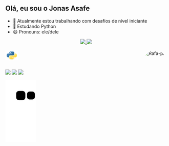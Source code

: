 ## Olá, eu sou o Jonas Asafe



- 🔭 Atualmente estou trabalhando com desafios de nível iniciante
- 🌱 Estudando Python
- 😄 Pronouns: ele/dele

<div align="center">
  <a href="https://github.com/Linsjxl">
  <img width="48%" src="https://github-readme-stats.vercel.app/api?username=Linsjxl&show_icons=true&theme=dark&include_all_commits=true&count_private=true"/>
  <img width="48%" src="https://github-readme-stats.vercel.app/api/top-langs/?username=Linsjxl&layout=compact&langs_count=7&theme=dark"/>
</div>
 <div style="display: inline_block"><br>
  <img align="center" alt="Rafa-Python" height="30" width="40" src="https://raw.githubusercontent.com/devicons/devicon/master/icons/python/python-original.svg">
  <img align="right" alt="Rafa-pic" height="150" style="border-radius:50px;" src="https://cdn.discordapp.com/attachments/925435183631597591/951147755903008778/original.webp">
</div>

##

<div>
  

  <a href="https://instagram.com/Asafelins" target="_blank"><img src="https://img.shields.io/badge/-Instagram-%23E4405F?style=for-the-badge&logo=instagram&logoColor=white" target="_blank"></a>
 	<a href="https://www.twitch.tv/Linsjxl" target="_blank"><img src="https://img.shields.io/badge/Twitch-9146FF?style=for-the-badge&logo=twitch&logoColor=white" target="_blank"></a>
  <a href = "jonasasafe@gmail.com"><img src="https://img.shields.io/badge/-Gmail-%23333?style=for-the-badge&logo=gmail&logoColor=white" target="_blank"></a>
  
  ![Snake animation](https://github.com/Linsjxl/Linsjxl/blob/output/github-contribution-grid-snake.svg)  

</div>
